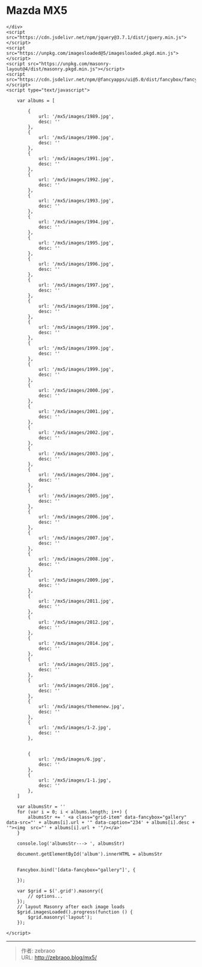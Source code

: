 # Mazda MX5


<!DOCTYPE html
    PUBLIC "-//W3C//DTD XHTML 1.0 Transitional//EN" "http://www.w3.org/TR/xhtml1/DTD/xhtml1-transitional.dtd">
<html xmlns="http://www.w3.org/1999/xhtml">

<head>
    <meta charset="UTF-8" />
    <meta http-equiv="Content-Type" content="text/html; charset=gb2312">
    <title></title>
    <link rel="stylesheet" href="https://cdn.jsdelivr.net/npm/@fancyapps/ui@5.0/dist/fancybox/fancybox.css" />
    <style>
        .grid-item {
            width: 220px;
            margin-bottom: 3px;
            margin-left: 5px;
            margin-right: 5px;
        }
    </style>

</head>

<body>
    <div id="album" class="grid" style="margin-top: 20px;">

    </div>
    <script src="https://cdn.jsdelivr.net/npm/jquery@3.7.1/dist/jquery.min.js"></script>
    <script src="https://unpkg.com/imagesloaded@5/imagesloaded.pkgd.min.js"></script>
    <script src="https://unpkg.com/masonry-layout@4/dist/masonry.pkgd.min.js"></script>
    <script src="https://cdn.jsdelivr.net/npm/@fancyapps/ui@5.0/dist/fancybox/fancybox.umd.js"></script>
    <script type="text/javascript">

        var albums = [
            
            {
                url: '/mx5/images/1989.jpg',
                desc: ''
            },
            {
                url: '/mx5/images/1990.jpg',
                desc: ''
            }, 
            {
                url: '/mx5/images/1991.jpg',
                desc: ''
            },
            {
                url: '/mx5/images/1992.jpg',
                desc: ''
            }, 
            {
                url: '/mx5/images/1993.jpg',
                desc: ''
            },
            {
                url: '/mx5/images/1994.jpg',
                desc: ''
            }, 
            {
                url: '/mx5/images/1995.jpg',
                desc: ''
            },
            {
                url: '/mx5/images/1996.jpg',
                desc: ''
            },
            {
                url: '/mx5/images/1997.jpg',
                desc: ''
            },
            {
                url: '/mx5/images/1998.jpg',
                desc: ''
            },
            {
                url: '/mx5/images/1999.jpg',
                desc: ''
            },
            {
                url: '/mx5/images/1999.jpg',
                desc: ''
            },
            {
                url: '/mx5/images/1999.jpg',
                desc: ''
            },
            {
                url: '/mx5/images/2000.jpg',
                desc: ''
            },
            {
                url: '/mx5/images/2001.jpg',
                desc: ''
            },
            {
                url: '/mx5/images/2002.jpg',
                desc: ''
            },
            {
                url: '/mx5/images/2003.jpg',
                desc: ''
            },
            {
                url: '/mx5/images/2004.jpg',
                desc: ''
            },
            {
                url: '/mx5/images/2005.jpg',
                desc: ''
            },
            {
                url: '/mx5/images/2006.jpg',
                desc: ''
            },
            {
                url: '/mx5/images/2007.jpg',
                desc: ''
            },
            {
                url: '/mx5/images/2008.jpg',
                desc: ''
            },
            {
                url: '/mx5/images/2009.jpg',
                desc: ''
            },
            {
                url: '/mx5/images/2011.jpg',
                desc: ''
            },
            {
                url: '/mx5/images/2012.jpg',
                desc: ''
            },
            {
                url: '/mx5/images/2014.jpg',
                desc: ''
            },
            {
                url: '/mx5/images/2015.jpg',
                desc: ''
            },
            {
                url: '/mx5/images/2016.jpg',
                desc: ''
            },
            {
                url: '/mx5/images/themenew.jpg',
                desc: ''
            },
            {
                url: '/mx5/images/1-2.jpg',
                desc: ''
            },
            
            
            {
                url: '/mx5/images/6.jpg',
                desc: ''
            }, 
            {
                url: '/mx5/images/1-1.jpg',
                desc: ''
            },
        ]

        var albumsStr = ''
        for (var i = 0; i < albums.length; i++) {
            albumsStr += ' <a class="grid-item" data-fancybox="gallery" data-src="' + albums[i].url + '" data-caption="234' + albums[i].desc + '"><img  src="' + albums[i].url + '"/></a>'
        }

        console.log('albumsStr---> ', albumsStr)

        document.getElementById('album').innerHTML = albumsStr


        Fancybox.bind('[data-fancybox="gallery"]', {

        });

        var $grid = $('.grid').masonry({
            // options...
        });
        // layout Masonry after each image loads
        $grid.imagesLoaded().progress(function () {
            $grid.masonry('layout');
        });

    </script>

</body>




</html>

---

> 作者: zebraoo  
> URL: http://zebraoo.blog/mx5/  

